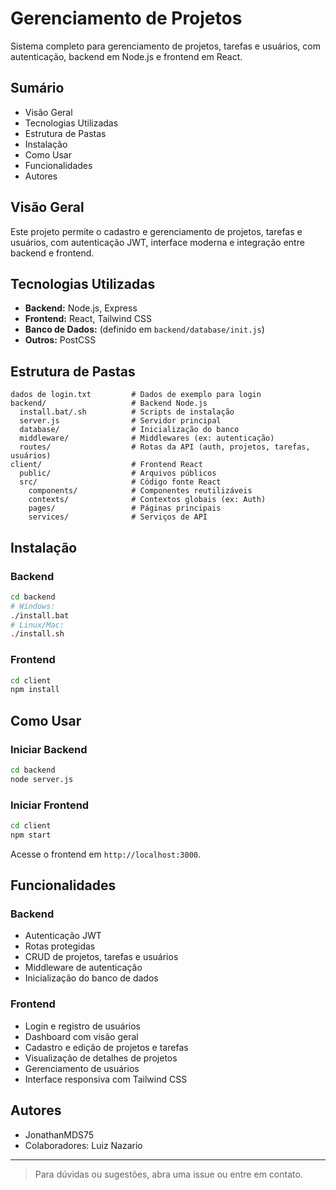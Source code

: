 # Gerenciamento de Projetos

Sistema completo para gerenciamento de projetos, tarefas e usuários, com autenticação, backend em Node.js e frontend em React.

## Sumário

- Visão Geral
- Tecnologias Utilizadas
- Estrutura de Pastas
- Instalação
- Como Usar
- Funcionalidades
- Autores

## Visão Geral

Este projeto permite o cadastro e gerenciamento de projetos, tarefas e usuários, com autenticação JWT, interface moderna e integração entre backend e frontend.

## Tecnologias Utilizadas

- **Backend:** Node.js, Express
- **Frontend:** React, Tailwind CSS
- **Banco de Dados:** (definido em `backend/database/init.js`)
- **Outros:** PostCSS

## Estrutura de Pastas

```
dados de login.txt         # Dados de exemplo para login
backend/                   # Backend Node.js
  install.bat/.sh          # Scripts de instalação
  server.js                # Servidor principal
  database/                # Inicialização do banco
  middleware/              # Middlewares (ex: autenticação)
  routes/                  # Rotas da API (auth, projetos, tarefas, usuários)
client/                    # Frontend React
  public/                  # Arquivos públicos
  src/                     # Código fonte React
    components/            # Componentes reutilizáveis
    contexts/              # Contextos globais (ex: Auth)
    pages/                 # Páginas principais
    services/              # Serviços de API
```

## Instalação

### Backend

```bash
cd backend
# Windows:
./install.bat
# Linux/Mac:
./install.sh
```

### Frontend

```bash
cd client
npm install
```

## Como Usar

### Iniciar Backend

```bash
cd backend
node server.js
```

### Iniciar Frontend

```bash
cd client
npm start
```

Acesse o frontend em `http://localhost:3000`.

## Funcionalidades

### Backend

- Autenticação JWT
- Rotas protegidas
- CRUD de projetos, tarefas e usuários
- Middleware de autenticação
- Inicialização do banco de dados

### Frontend

- Login e registro de usuários
- Dashboard com visão geral
- Cadastro e edição de projetos e tarefas
- Visualização de detalhes de projetos
- Gerenciamento de usuários
- Interface responsiva com Tailwind CSS

## Autores

- JonathanMDS75
- Colaboradores: Luiz Nazario

---

> Para dúvidas ou sugestões, abra uma issue ou entre em contato.



